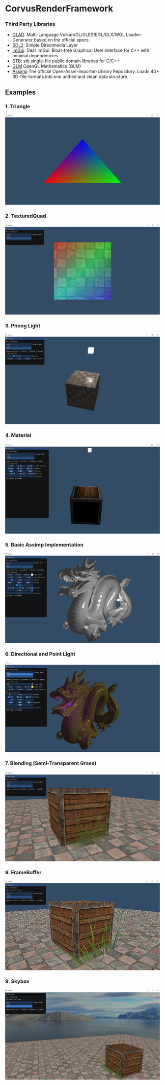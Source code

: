 # CorvusRenderFramework
### Third Party Libraries
* [GLAD](https://github.com/Dav1dde/glad): Multi-Language Vulkan/GL/GLES/EGL/GLX/WGL Loader-Generator based on the official specs.
* [SDL2](https://github.com/libsdl-org/SDL): Simple Directmedia Layer
* [ImGui](https://github.com/ocornut/imgui): Dear ImGui: Bloat-free Graphical User interface for C++ with minimal dependencies
* [STB](https://github.com/nothings/stb): stb single-file public domain libraries for C/C++
* [GLM](https://github.com/g-truc/glm) OpenGL Mathematics (GLM)
* [Assimp](https://github.com/assimp/assimp) The official Open-Asset-Importer-Library Repository. Loads 40+ 3D-file-formats into one unified and clean data structure.
## Examples
### 1. Triangle
![Triangle](Screenshot/BasicTriangle.png)
### 2. TexturedQuad
![TexturedQuad](Screenshot/TexturedQuad.png)
### 3. Phong Light
![BasicLight](Screenshot/BasicLight.png)
### 4. Material
![Material](Screenshot/Material.png)
### 5. Basic Assimp Implementation
![Assimp](Screenshot/Assimp.png)
### 6. Directional and Point Light
![DSLight](Screenshot/DSLight.png)
### 7. Blending (Semi-Transparent Grass)
![Blending](Screenshot/Semi-TransparentGrass.png)
### 8. FrameBuffer
![FrameBuffer](Screenshot/FrameBuffer.png)
### 9. Skybox
![Skybox](Screenshot/Skybox.png)